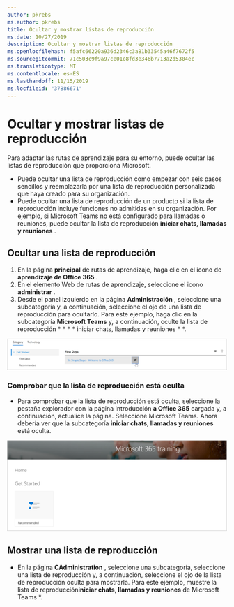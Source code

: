 ```yaml
---
author: pkrebs
ms.author: pkrebs
title: Ocultar y mostrar listas de reproducción
ms.date: 10/27/2019
description: Ocultar y mostrar listas de reproducción
ms.openlocfilehash: f5afc66220a936d2346c3a81b33545a46f7672f5
ms.sourcegitcommit: 71c503c9f9a97ce01e8fd3e346b7713a2d5304ec
ms.translationtype: MT
ms.contentlocale: es-ES
ms.lasthandoff: 11/15/2019
ms.locfileid: "37886671"
---
```

# <a name="hide-and-show-playlists"></a>Ocultar y mostrar listas de reproducción

Para adaptar las rutas de aprendizaje para su entorno, puede ocultar las listas de reproducción que proporciona Microsoft. 

- Puede ocultar una lista de reproducción como empezar con seis pasos sencillos y reemplazarla por una lista de reproducción personalizada que haya creado para su organización.
- Puede ocultar una lista de reproducción de un producto si la lista de reproducción incluye funciones no admitidas en su organización. Por ejemplo, si Microsoft Teams no está configurado para llamadas o reuniones, puede ocultar la lista de reproducción **iniciar chats, llamadas y reuniones** . 

## <a name="hide-a-playlist"></a>Ocultar una lista de reproducción

1. En la página **principal** de rutas de aprendizaje, haga clic en el icono de **aprendizaje de Office 365** .
2. En el elemento Web de rutas de aprendizaje, seleccione el icono **administrar** . 
3. Desde el panel izquierdo en la página **Administración** , seleccione una subcategoría y, a continuación, seleccione el ojo de una lista de reproducción para ocultarlo. Para este ejemplo, haga clic en la subcategoría **Microsoft Teams** y, a continuación, oculte la lista de reproducción * * * * iniciar chats, llamadas y reuniones * *.  

![CG-hideplaylist. png](media/cg-hideplaylist.png)

### <a name="verify-the-playlist-is-hidden"></a>Comprobar que la lista de reproducción está oculta
- Para comprobar que la lista de reproducción está oculta, seleccione la pestaña explorador con la página Introducción **a Office 365** cargada y, a continuación, actualice la página. Seleccione Microsoft Teams. Ahora debería ver que la subcategoría **iniciar chats, llamadas y reuniones** está oculta. 

![CG-hideplaylistrefresh. png](media/cg-hideplaylistrefresh.png)

## <a name="unhide-a-playlist"></a>Mostrar una lista de reproducción

- En la página **CAdministration** , seleccione una subcategoría, seleccione una lista de reproducción y, a continuación, seleccione el ojo de la lista de reproducción oculta para mostrarla. Para este ejemplo, muestre la lista de reproducción**iniciar chats, llamadas y reuniones** de Microsoft Teams *.   

